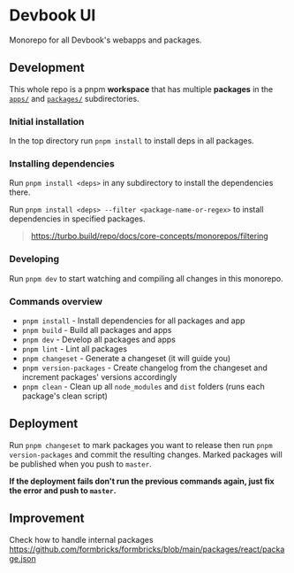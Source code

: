 # Devbook UI
Monorepo for all Devbook's webapps and packages.

## Development

This whole repo is a pnpm **workspace** that has multiple **packages** in the [`apps/`](./apps/) and [`packages/`](./packages) subdirectories.

### Initial installation
In the top directory run `pnpm install` to install deps in all packages.

### Installing dependencies
Run `pnpm install <deps>` in any subdirectory to install the dependencies there.

Run `pnpm install <deps> --filter <package-name-or-regex>` to install dependencies in specified packages.

> https://turbo.build/repo/docs/core-concepts/monorepos/filtering

### Developing
Run `pnpm dev` to start watching and compiling all changes in this monorepo.

### Commands overview
- `pnpm install` - Install dependencies for all packages and app
- `pnpm build` - Build all packages and apps
- `pnpm dev` - Develop all packages and apps
- `pnpm lint` - Lint all packages
- `pnpm changeset` - Generate a changeset (it will guide you)
- `pnpm version-packages` - Create changelog from the changeset and increment packages' versions accordingly
- `pnpm clean` - Clean up all `node_modules` and `dist` folders (runs each package's clean script)

## Deployment
Run `pnpm changeset` to mark packages you want to release then run `pnpm version-packages` and commit the resulting changes. Marked packages will be published when you push to `master`.

**If the deployment fails don't run the previous commands again, just fix the error and push to `master`.**

## Improvement
Check how to handle internal packages
https://github.com/formbricks/formbricks/blob/main/packages/react/package.json
 